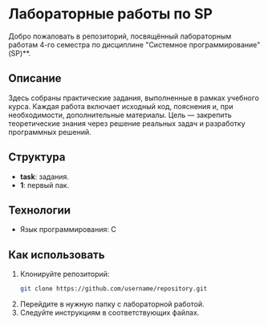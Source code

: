 # Лабораторные работы по SP  
Добро пожаловать в репозиторий, посвящённый лабораторным работам 4-го семестра по дисциплине "Системное программирование" (SP)**.  

## Описание  
Здесь собраны практические задания, выполненные в рамках учебного курса. Каждая работа включает исходный код, пояснения и, при необходимости, дополнительные материалы. Цель — закрепить теоретические знания через решение реальных задач и разработку программных решений.  

## Структура  
- **task**: задания.
- **1**: первый пак.


## Технологии  
- Язык программирования: C

## Как использовать  
1. Клонируйте репозиторий:  
   ```bash  
   git clone https://github.com/username/repository.git  
   ```  
2. Перейдите в нужную папку с лабораторной работой.  
3. Следуйте инструкциям в соответствующих файлах.  
